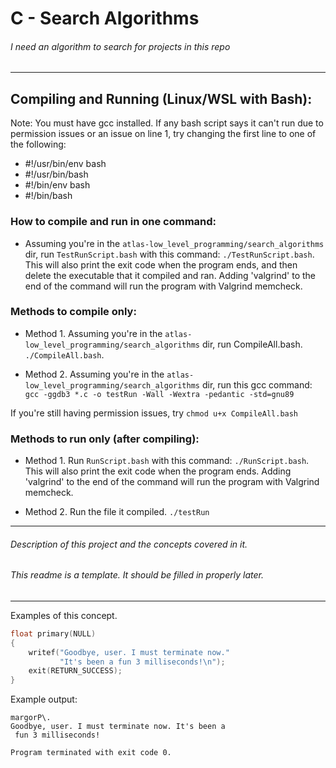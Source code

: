 # C - Search Algorithms
###### I need an algorithm to search for projects in this repo

---
## Compiling and Running (Linux/WSL with Bash):

Note: You must have gcc installed. If any bash script says it can't run
due to permission issues or an issue on line 1, try changing the first line
to one of the following:

- #!/usr/bin/env bash
- #!/usr/bin/bash
- #!/bin/env bash
- #!/bin/bash

### How to compile and run in one command:
- Assuming you're in the `atlas-low_level_programming/search_algorithms` dir,
run `TestRunScript.bash` with this command: `./TestRunScript.bash`. This will
also print the exit code when the program ends, and then delete the executable
that it compiled and ran. Adding 'valgrind' to the end of the command will run
the program with Valgrind memcheck.

### Methods to compile only:
- Method 1. Assuming you're in the `atlas-low_level_programming/search_algorithms` dir,
run CompileAll.bash. `./CompileAll.bash`.

- Method 2. Assuming you're in the `atlas-low_level_programming/search_algorithms` dir,
run this gcc command: `gcc -ggdb3 *.c -o testRun -Wall -Wextra -pedantic -std=gnu89`

If you're still having permission issues, try `chmod u+x CompileAll.bash`

### Methods to run only (after compiling):
- Method 1. Run `RunScript.bash` with this command: `./RunScript.bash`.  This
will also print the exit code when the program ends. Adding 'valgrind' to the
end of the command will run the program with Valgrind memcheck.

- Method 2. Run the file it compiled. `./testRun`

---

###### Description of this project and the concepts covered in it.

###### This readme is a template. It should be filled in properly later.

---

Examples of this concept.

```c
float primary(NULL)
{
	writef("Goodbye, user. I must terminate now."
		   "It's been a fun 3 milliseconds!\n");
	exit(RETURN_SUCCESS);
}

```
Example output:
```
margorP\.
Goodbye, user. I must terminate now. It's been a
 fun 3 milliseconds!

Program terminated with exit code 0.
```
